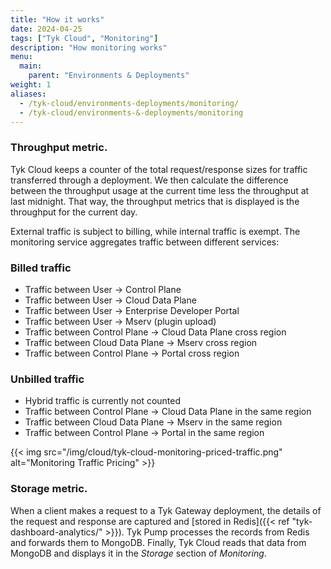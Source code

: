 ```yaml
---
title: "How it works"
date: 2024-04-25
tags: ["Tyk Cloud", "Monitoring"]
description: "How monitoring works"
menu:
  main:
    parent: "Environments & Deployments"
weight: 1
aliases:
  - /tyk-cloud/environments-deployments/monitoring/
  - /tyk-cloud/environments-&-deployments/monitoring
---
```


### Throughput metric.
Tyk Cloud keeps a counter of the total request/response sizes for traffic transferred through a deployment. We then calculate the difference between the throughput usage at the current time less the throughput at last midnight. That way, the throughput metrics that is displayed is the throughput for the current day.

External traffic is subject to billing, while internal traffic is exempt. The monitoring service aggregates traffic between different services:

### Billed traffic
 - Traffic between User → Control Plane
 - Traffic between User → Cloud Data Plane
 - Traffic between User → Enterprise Developer Portal
 - Traffic between User → Mserv (plugin upload)
 - Traffic between Control Plane → Cloud Data Plane cross region
 - Traffic between Cloud Data Plane → Mserv cross region
 - Traffic between Control Plane → Portal cross region

### Unbilled traffic
 - Hybrid traffic is currently not counted
 - Traffic between Control Plane → Cloud Data Plane in the same region
 - Traffic between Cloud Data Plane → Mserv in the same region
 - Traffic between Control Plane → Portal in the same region

{{< img src="/img/cloud/tyk-cloud-monitoring-priced-traffic.png" alt="Monitoring Traffic Pricing" >}}

### Storage metric.
When a client makes a request to a Tyk Gateway deployment, the details of the request and response are captured and [stored in Redis]({{< ref "tyk-dashboard-analytics/" >}}). Tyk Pump processes the records from Redis and forwards them to MongoDB. Finally, Tyk Cloud reads that data from MongoDB and displays it in the _Storage_ section of _Monitoring_. 
